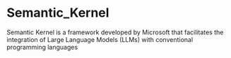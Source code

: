 # Semantic_Kernel
Semantic Kernel is a framework developed by Microsoft that facilitates the integration of Large Language Models (LLMs) with conventional programming languages
